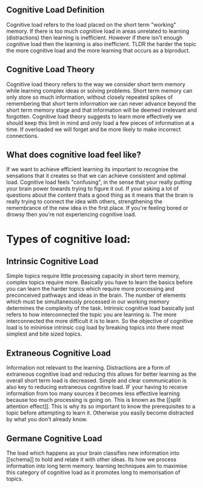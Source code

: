 ## Cognitive Load Definition
Cognitive load refers to the load placed on the short term "working" memory. If there is too much cognitive load in areas unrelated to learning (distractions) then learning is inefficient. However if there isn't enough cognitive load then the learning is also inefficient. TLDR the harder the topic the more cognitive load and the more learning that occurs as a biproduct. 
## Cognitive Load Theory
Cognitive load theory refers to the way we consider short term memory while learning complex ideas or solving problems. Short term memory can only store so much information, without closely repeated spikes of remembering that short term information we can never advance beyond the short term memory stage and that information will be deemed irrelevant and forgotten. Cognitive load theory suggests to learn more effectively we should keep this limit in mind and only load a few pieces of information at a time. If overloaded we will forget and be more likely to make incorrect connections.

## What does cognitive load feel like?
If we want to achieve efficient learning its important to recognise the sensations that it creates so that we can achieve consistent and optimal load. Cognitive load feels "confusing", in the sense that your really putting your brain power towards trying to figure it out. If your asking a lot of questions about the content thats a good thing as it means that the brain is really trying to connect the idea with others, strengthening the remembrance of the new idea in the first place. If you're feeling bored or drowsy then you're not experiencing cognitive load. 

# Types of cognitive load:
## Intrinsic Cognitive Load
Simple topics require little processing capacity in short term memory, complex topics require more. Basically you have to learn the basics before you can learn the harder topics which require more processing and preconceived pathways and ideas in the brain. The number of elements which must be simultaneously processed in our working memory determines the complexity of the task. Intrinsic cognitive load basically just refers to how interconnected the topic you are learning is. The more interconnected the more difficult it is to learn. So the objective of cognitive load is to minimise intrinsic cog load by breaking topics into there most simplest and bite sized topics. 

## Extraneous Cognitive Load
Information not relevant to the learning. Distractions are a form of extraneous cognitive load and reducing this allows for better learning as the overall short term load is decreased. Simple and clear communication is also key to reducing extraneous cognitive load. IF your having to receive information from too many sources it becomes less effective learning because too much processing is going on. This is known as the [[split attention effect]]. This is why its so important to know the prerequisites to a topic before attempting to learn it. Otherwise you easily become distracted by what you don't already know. 

## Germane Cognitive Load
The load which happens as your brain classifies new information into [[schema]] to hold and relate it with other ideas. Its how we process information into long term memory. learning techniques aim to maximise this category of cognitive load as it promotes long to memorisation of topics. 

